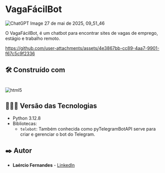 # VagaFácilBot 

![ChatGPT Image 27 de mai  de 2025, 09_51_46](https://github.com/user-attachments/assets/7a7500e4-0196-420e-b7ec-b66b7d107bbb)

O VagaFácilBot, é um chatbot para encontrar sites de vagas de emprego, estágio e trabalho remoto.

https://github.com/user-attachments/assets/4e3867bb-cc89-4aa7-9901-f67c5c9f2336

## 🛠️ Construído com

<div style="display: inline-block"><br/>
  <img align="center" alt="html5" src="https://img.shields.io/badge/Python-3776AB?style=for-the-badge&logo=python&logoColor=white" /> 
</div><br/>

## 👨🏽‍💻 Versão das Tecnologias

* Python 3.12.8
* Bibliotecas:
  * ```telebot```: Também conhecida como pyTelegramBotAPI serve para criar e gerenciar o bot do Telegram.

## ✒️ Autor

* **Laércio Fernandes** - [LinkedIn](https://www.linkedin.com/in/laercio-fernandes/)
